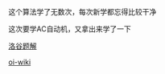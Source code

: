 这个算法学了无数次，每次新学都忘得比较干净

这次要学AC自动机，又拿出来学了一下

[洛谷题解](https://www.luogu.com.cn/problem/solution/P3375)

[oi-wiki](https://oi-wiki.org/string/kmp/)
